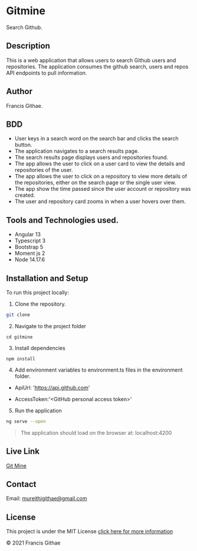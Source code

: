 # Gitmine
Search Github.

## Description
This is a web application that allows users to search Github users and repositories.
The application consumes the github search, users and repos API endpoints to pull information.

## Author

Francis Githae.

## BDD
- User keys in a search word on the search bar and clicks the search button.
- The application navigates to a search results page.
- The search results page displays users and repositories found.
- The app allows the user to click on a user card to view the details and repositories of the user.
- The app allows the user to click on a repository to view more details of the repositories, either on the search page or the single user view.
- The app show the time passed since the user account or repository was created.
- The user and repository card zooms in when a user hovers over them.

## Tools and Technologies used.
- Angular 13
- Typescript 3
- Bootstrap 5
- Moment js 2
- Node 14.17.6

## Installation  and Setup
To run this project locally:
1. Clone the repository.
```bash
git clone 
```

2. Navigate to the project folder

```
cd gitmine
```

3. Install dependencies

```
npm install
```

4. Add environment variables to environment.ts files in the environment folder.

- ApiUrl: 'https://api.github.com'

- AccessToken:'\<GitHub personal access token\>'

5. Run the application

```bash
ng serve --open
```

 
> The application should load on the browser at: localhost:4200

## Live Link

[Git Mine](https://gitmine.netlify.app)

## Contact 

Email: mureithigithae@gmail.com

## License

This project is under the MIT License [click here for more information](LICENSE)

&copy; 2021 Francis Githae